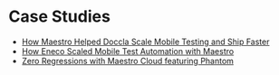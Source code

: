 # Case Studies

* [How Maestro Helped Doccla Scale Mobile Testing and Ship Faster](https://www.youtube.com/watch?v=3yfenuhs-go)
* [How Eneco Scaled Mobile Test Automation with Maestro](https://www.youtube.com/watch?v=A-1novVverI)
* [Zero Regressions with Maestro Cloud featuring Phantom](https://www.youtube.com/watch?v=ohD_FY82YwM)

